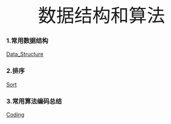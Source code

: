 <center><font size='60'>数据结构和算法</font></center>

### 1.常用数据结构

[Data_Structure](data_structure/常用数据结构.html)

### 2.排序

[Sort](排序.html)

### 3.常用算法编码总结
[Coding](Coding.html)

